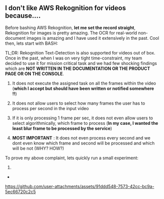 ## I don't like AWS Rekognition for videos because.... 

Before bashing AWS Rekognition, **let me set the record straight**, Rekognition for images is pretty amazing. The OCR for real-world non-document images is amazing and I have used it extensively in the past. Cool then, lets start with BASH: 

TL;DR: 
Rekognition Text-Detection is also supported for videos out of box. Once in the past, when I was on very tight time-constraint, my team decided to use it for mission critical task and we had few shocking findings which are **NOT WRITTEN IN THE DOCUMENTATION OR THE PRODUCT PAGE OR ON THE CONSOLE**.

1. It does not execute the assigned task on all the frames within the video (**which I accept but should have been written or notified somewhere !!**)

2. It does not allow users to select how many frames the user has to process per second in the input video 

3. If it is only processing 1 frame per sec, it does not even allow users to select algorithmically, which frame to process (**In my case, I wanted the least blur frame to be processed by the service**)

4. **MOST IMPORTANT** : It does not even process every second and we dont even know which frame and second will be processed and which will be not (WHY? HOW?)

To prove my above complaint, lets quickly run a small experiment: 

1. 
- 

https://github.com/user-attachments/assets/91ddd548-7573-42cc-bc9a-5ec66720c2c5

